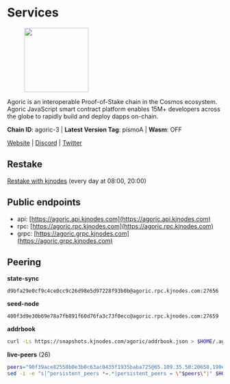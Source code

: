 # Services

<figure><img src="https://raw.githubusercontent.com/kj89/testnet_manuals/main/pingpub/logos/agoric.png" width="150" alt=""><figcaption></figcaption></figure>

Agoric is an interoperable Proof-of-Stake chain in the Cosmos ecosystem.  Agoric JavaScript smart contract platform enables 15M+ developers across the  globe to rapidly build and deploy dapps on-chain.

**Chain ID**: agoric-3 | **Latest Version Tag**: pismoA | **Wasm**: OFF

[Website](https://agoric.com) | [Discord](https://discord.com/invite/qDW8DRes4s) | [Twitter](https://twitter.com/agoric)

## Restake

[Restake with kjnodes](https://restake.app/agoric/agoricvaloper1ku5sm2twlsywdrp4wz3kfwgyrtqtp0lpr3nvk8) (every day at 08:00, 20:00)
## Public endpoints

* api: [https://agoric.api.kjnodes.com](https://agoric.api.kjnodes.com)
* rpc: [https://agoric.rpc.kjnodes.com](https://agoric.rpc.kjnodes.com)
* grpc: [https://agoric.grpc.kjnodes.com](https://agoric.grpc.kjnodes.com)

## Peering

**state-sync**

```text
d9bfa29e0cf9c4ce0cc9c26d98e5d97228f93b0b@agoric.rpc.kjnodes.com:27656
```

**seed-node**

```text
400f3d9e30b69e78a7fb891f60d76fa3c73f0ecc@agoric.rpc.kjnodes.com:27659
```

**addrbook**
```bash
curl -Ls https://snapshots.kjnodes.com/agoric/addrbook.json > $HOME/.agoric/config/addrbook.json
```

**live-peers** (26)
```bash
peers="90f39ace82550b0e3b0c63ac0435f1935baba725@65.109.35.50:20658,190ead3cfb1bd655241418f3ef9ba40bbf2deecd@157.90.130.44:26656,44476201c6e8610b194e75e4c7993ad6d54a1db8@51.91.70.90:29656,e759de7a872eff293ab1316a0745eb5fdd5614f3@88.217.142.187:26656,1d4d7b77e79c2dad9e8586df4f30c7b550f5d49b@13.40.153.111:26656,766536f9ada683a9272c5305398ca7f82c9e7d43@35.215.60.158:26656,aede0d57cd77051cf1270675fa770c22e8074501@64.32.40.117:26656,d9bfa29e0cf9c4ce0cc9c26d98e5d97228f93b0b@65.109.88.38:27656,4eea1e0a22d8d2ade108fc5f8e07d6d6e711e909@65.108.10.138:26656,711f6f36a6ec3924b6d721de6adce604092e59f2@116.202.226.169:26656,f095bb53006ebddcbbf29c8df70dddcba6419e36@142.93.145.13:26656,c6475a8ccd715e297d21d17c5e391d5730393a78@18.214.40.80:26656,63bd6649f80362ce513027d99ef32c826fdbd259@45.9.62.136:26656,a38a30c1dd31f63be2befd40b82964b215c3c288@165.22.251.28:26656,0837c0dac0bb15e79e64207bb0fa5a9a6fa42ad4@178.62.116.62:26656,05f967bf55fee6647e69bdfca69f064d7e4876c5@128.199.128.15:26060,059f6ccc82a5bdd61e9089914368d0aade14fac0@159.89.101.239:26060,ca4c3b9d0cf78d934a3b972c328db2e4a9a66c42@64.32.40.134:26656,9ed68bef54712b46713ac755ab7a6e7ad30694ef@192.99.44.79:14456,0464c8dded70d01f5ab50a8d6047a6b27ddf2ccd@84.244.95.232:26656,8c30ee29afc4b77cf98222edcc3fe823cf1e8306@195.201.106.244:26656,cfc29147c8bfe80550c70f357a5385f62426507d@188.214.129.233:44656,d56af8cb0716909f9b804e7dec8c1d34ae4eed16@65.108.142.81:26676,5a8f6cd6a5348868a08849dc4fb45b6445b094ed@143.198.100.136:26656,e70955351f601ea5be9a9bf41032949a777f31b3@207.244.255.229:10003,ade4d8bc8cbe014af6ebdf3cb7b1e9ad36f412c0@135.181.5.219:14456"
sed -i -e "s|^persistent_peers *=.*|persistent_peers = \"$peers\"|" $HOME/.agoric/config/config.toml
```
